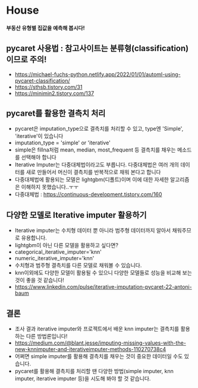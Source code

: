 # House
#### 부동산 유형별 집값을 예측해 봅시다!

## pycaret 사용법 : 참고사이트는 분류형(classification)이므로 주의!
- https://michael-fuchs-python.netlify.app/2022/01/01/automl-using-pycaret-classification/
- https://sthsb.tistory.com/31
- https://minimin2.tistory.com/137

## pycaret를 활용한 결측치 처리
- pycaret은 imputation_type으로 결측치를 처리할 수 있고, type엔 'Simple', 'iterative'이 있습니다
- imputation_type = 'simple' or 'iterative'
- simple은 fillna처럼 mean, median, most_frequent 등 결측치를 채우는 메소드를 선택해야 합니다
- Iterative Imputer는 다중대체법이라고도 부릅니다. 다중대체법은 여러 개의 데이터를 새로 만들어서 머신이 결측치를 반복적으로 채워 본다고 합니다
- 다중대체법에 활용되는 모델은 lightgbm(디폴트)이며 이에 대한 자세한 알고리즘은 이해하지 못했습니다..ㅜㅜ
- 다중대체법 : https://continuous-development.tistory.com/160

## 다양한 모델로 Iterative imputer 활용하기
- Iterative imputer는 수치형 데이터 뿐 아니라 범주형 데이터까지 알아서 채워주므로 유용합니다.
- lightgbm이 아닌 다른 모델을 활용하고 싶다면?
- categorical_iterative_imputer='knn'
- numeric_iterative_imputer='knn'
- 수치형과 범주형 결측치를 다른 모델로 채워볼 수 있습니다.
- knn이외에도 다양한 모델이 활용될 수 있으니 다양한 모델들로 성능을 비교해 보는 것이 좋을 것 같습니다!
- https://www.linkedin.com/pulse/iterative-imputation-pycaret-22-antoni-baum

## 결론
- 조사 결과 iterative imputer와 프로젝트에서 배운 knn imputer는 결측치를 활용하는 다른 방법론입니다!
- https://medium.com/@blant.jesse/imputing-missing-values-with-the-new-knnimputer-and-iterativeimputer-methods-110270738c4
- 어쩌면 simple imputer를 활용해 결측치를 채우는 것이 중요한 데이터일 수도 있습니다.
- pycaret를 활용해 결측치를 처리할 땐 다양한 방법(simple imputer, knn imputer, iterative imputer 등)을 시도해 봐야 할 것 같습니다. 
  
